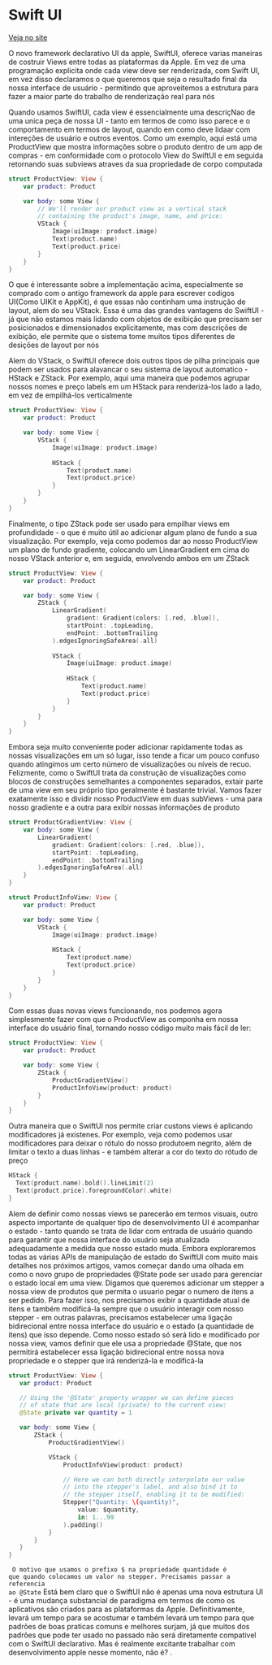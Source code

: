 <h1>Swift UI </h1><a href="https://www.swiftbysundell.com/basics/swiftui/">Veja no site</a>

O novo framework declarativo UI da apple, SwiftUI, oferece varias maneiras de costruir Views entre todas as plataformas da Apple.
Em vez de uma programação explicita onde cada view deve ser renderizada,  com Swift UI, em vez disso declaramos o que queremos que seja o resultado final da nossa interface de usuário - permitindo que aproveitemos a estrutura para fazer a maior parte do trabalho de renderização real para nós

Quando usamos SwiftUI, cada view é essencialmente uma descriçNao de uma unica peça de nossa UI - tanto em termos de como isso parece e o comportamento em termos de layout,
quando em como deve lidaar com intereções de usuário e outros eventos. Como um exemplo, aqui está uma ProductView que mostra informações sobre o produto dentro de um app de compras - em conformidade com o protocolo View do SwiftUI e em seguida retornando suas subviews atraves da sua propriedade de corpo computada



```Swift
struct ProductView: View {
    var product: Product

    var body: some View {
        // We'll render our product view as a vertical stack
        // containing the product's image, name, and price:
        VStack {
            Image(uiImage: product.image)
            Text(product.name)
            Text(product.price)
        }
    }
}
```
O que é interessante sobre a implementação acima, especialmente se comprado com o antigo framework da apple para escrever codigos UI(Como UIKit e AppKit), é que essas não continham uma instrução de layout, alem do seu VStack.
Essa é uma das grandes vantagens do SwiftUI - já que não estamos mais lidando com objetos de exibição que precisam ser posicionados e dimensionados explicitamente, mas com descrições de exibição, ele permite que o sistema tome muitos tipos diferentes de desições de layout por nós

Alem do VStack, o SwiftUI oferece dois outros tipos de pilha principais que podem ser usados para alavancar o seu sistema de layout automatico - HStack e ZStack. Por exemplo, aqui uma maneira que podemos agrupar nossos nomes e preço labels em um HStack para renderizá-los lado a lado, em vez de empilhá-los verticalmente
```Swift
struct ProductView: View {
    var product: Product

    var body: some View {
        VStack {
            Image(uiImage: product.image)
        
            HStack {
                Text(product.name)
                Text(product.price)
            }
        }
    }
}
```
  Finalmente, o tipo ZStack pode ser usado para empilhar views em profundidade - o que é muito útil ao adicionar algum plano de fundo a sua visualização. Por exemplo, veja como podemos dar ao nosso ProductView um plano de fundo gradiente, colocando um LinearGradient em cima do nosso VStack anterior e, em seguida, envolvendo ambos em um ZStack
  
```Swift
struct ProductView: View {
    var product: Product

    var body: some View {
        ZStack {
            LinearGradient(
                gradient: Gradient(colors: [.red, .blue]),
                startPoint: .topLeading,
                endPoint: .bottomTrailing
            ).edgesIgnoringSafeArea(.all)
            
            VStack {
                Image(uiImage: product.image)
            
                HStack {
                    Text(product.name)
                    Text(product.price)
                }
            }
        }
    }
}
```
  
  Embora seja muito conveniente poder adicionar rapidamente todas as nossas visualizações em um só lugar, isso tende a ficar um pouco confuso quando atingimos um certo número de visualizações ou níveis de recuo. Felizmente, como o SwiftUI trata da construção de visualizações como blocos de construções semelhantes a componentes separados, extair parte de uma view em seu próprio tipo geralmente é bastante trivial.
  Vamos fazer exatamente isso e dividir nosso ProductView em duas subViews - uma para nosso gradiente e a outra para exibir nossas informações de produto
  
```Swift
struct ProductGradientView: View {
    var body: some View {
        LinearGradient(
            gradient: Gradient(colors: [.red, .blue]),
            startPoint: .topLeading,
            endPoint: .bottomTrailing
        ).edgesIgnoringSafeArea(.all)
    }
}

struct ProductInfoView: View {
    var product: Product

    var body: some View {
        VStack {
            Image(uiImage: product.image)
        
            HStack {
                Text(product.name)
                Text(product.price)
            }
        }
    }
}
```

  
  Com essas duas novas views funcionando, nos podemos agora simplesmente fazer com que o ProductView as componha em nossa interface do usuário final, tornando nosso código muito mais fácil de ler: 
  
```Swift
struct ProductView: View {
    var product: Product

    var body: some View {
        ZStack {
            ProductGradientView()
            ProductInfoView(product: product)
        }
    }
}
```
  
  Outra maneira que o SwiftUI nos permite criar custons views é aplicando modificadores já existenes. Por exemplo, veja como podemos usar modificadores para deixar o rótulo do nosso produtoem negrito, além de limitar o texto a duas linhas - e também alterar a cor do texto do rótudo de preço
  
  ```Swift
HStack {
    Text(product.name).bold().lineLimit(2)
    Text(product.price).foregroundColor(.white)
}
  ```
  Alem de definir como nossas views se parecerão em termos visuais, outro aspecto importante de qualquer tipo de desenvolvimento UI é acompanhar o estado - tanto quando se trata de lidar com entrada de usuário quando para garantir que nossa interface do usuário seja atualizada adequadamente a medida que nosso estado muda. Embora exploraremos todas as várias APIs de manipulação de estado do SwiftUI com muito mais detalhes nos próximos artigos, vamos começar dando uma olhada em como o novo grupo de propriedades @State pode ser usado para gerenciar o estado local em uma view.
  Digamos que queremos adicionar um stepper a nossa view de produtos que permita o usuario pegar o numero de itens a ser pedido. Para fazer isso, nos precisamos exibir a quantidade atual de itens e também modificá-la sempre que o usuário interagir com nosso stepper -
  em outras palavras, precisamos estabelecer uma ligação bidirecional entre nossa interface do usuário e o estado (a quantidade de itens) que isso depende.
  Como nosso estado só será lido e modificado por nossa view, vamos definir que ele usa a propriedade @State, que nos permitirá estabelecer essa ligação bidirecional entre nossa nova propriedade e o stepper que irá renderizá-la e modificá-la
  
 ```swift
 struct ProductView: View {
    var product: Product

    // Using the '@State' property wrapper we can define pieces
    // of state that are local (private) to the current view:
    @State private var quantity = 1

    var body: some View {
        ZStack {
            ProductGradientView()

            VStack {
                ProductInfoView(product: product)

                // Here we can both directly interpolate our value
                // into the stepper's label, and also bind it to
                // the stepper itself, enabling it to be modified:
                Stepper("Quantity: \(quantity)",
                    value: $quantity,
                    in: 1...99
                ).padding()
            }
        }
    }
}
 ```
  <Code> O motivo que usamos o prefixo $ na propriedade quantidade é que quando colocamos um valor no stepper. Precisamos passar a referencia ao @State</code>
  Está bem claro que o SwiftUI não é apenas uma nova estrutura UI - é uma mudança substancial de paradigma em termos de como os aplicativos são criados para as plataformas da Apple. Definitivamente, levará um tempo para se acostumar e também levará um tempo para que padrões de boas praticas comuns e melhores surjam, já que muitos dos padrões que pode ter usado no passado não será diretamente compativel com o SwiftUI declarativo.
  Mas é realmente excitante trabalhar com desenvolvimento apple nesse momento, não é?
  . 
